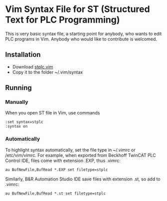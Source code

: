 # Vim Syntax File for ST (Structured Text for PLC Programming) 
This is very basic syntax file, a starting point for anybody, who wants to edit PLC programs in Vim. Anybody who would like to contribute is welcomed.

## Installation
* Download [stplc.vim](https://github.com/tompinkas/st-syntax.vim/edit/master/stplc.vim)
* Copy it to the folder ~/.vim/syntax

## Running
### Manually
When you open ST file in Vim, use commands

```vim
:set syntax=stplc
:syntax on
```

### Automatically
To highlight syntax automatically, set the file type in ~/.vimrc or /etc/vim/vimrc. For example, when exported from Beckhoff TwinCAT PLC Control IDE, files come with extension .EXP, thus .vimrc:
```vim
au BufNewFile,BufRead *.EXP set filetype=stplc
```
Similarly, B&R Automation Studio IDE save files with extension .st, so add to .vimrc:
```vim
au BufNewFile,BufRead *.st set filetype=stplc
```


